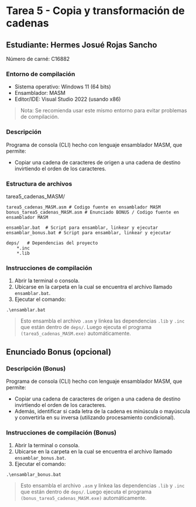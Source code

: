 # Tarea 5 - Copia y transformación de cadenas

## Estudiante: Hermes Josué Rojas Sancho

Número de carné: C16882

### Entorno de compilación

- Sistema operativo: Windows 11 (64 bits)
- Ensamblador: MASM
- Editor/IDE: Visual Studio 2022 (usando x86)

> Nota: Se recomienda usar este mismo entorno para evitar problemas de compilación.

### Descripción

Programa de consola (CLI) hecho con lenguaje ensamblador MASM, que permite:

- Copiar una cadena de caracteres de origen a una cadena de destino invirtiendo el orden de los caracteres.

### Estructura de archivos

tarea5_cadenas_MASM/

    tarea5_cadenas_MASM.asm # Codigo fuente en ensamblador MASM
    bonus_tarea5_cadenas_MASM.asm # Enunciado BONUS / Codigo fuente en ensamblador MASM

    ensamblar.bat  # Script para ensamblar, linkear y ejecutar
    ensamblar_bonus.bat # Script para ensamblar, linkear y ejecutar
    
    deps/   # Dependencias del proyecto
        *.inc
        *.lib
        

### Instrucciones de compilación

1. Abrir la terminal o consola.
2. Ubicarse en la carpeta en la cual se encuentra el archivo llamado `ensamblar.bat`.
3. Ejecutar el comando:

```
.\ensamblar.bat
```

> Esto ensambla el archivo `.asm` y linkea las dependencias `.lib` y `.inc` que están dentro de `deps/`. Luego ejecuta el programa `(tarea5_cadenas_MASM.exe)` automáticamente.

## Enunciado Bonus (opcional)

### Descripción (Bonus)

Programa de consola (CLI) hecho con lenguaje ensamblador MASM, que permite:

- Copiar una cadena de caracteres de origen a una cadena de destino invirtiendo el orden de los caracteres.
- Además, identificar si cada letra de la cadena es minúscula o mayúscula y convertirla en su inversa (utilizando procesamiento condicional).

### Instrucciones de compilación (Bonus)

1. Abrir la terminal o consola.
2. Ubicarse en la carpeta en la cual se encuentra el archivo llamado `ensamblar_bonus.bat`.
3. Ejecutar el comando:

```
.\ensamblar_bonus.bat
```

> Esto ensambla el archivo `.asm` y linkea las dependencias `.lib` y `.inc` que están dentro de `deps/`. Luego ejecuta el programa `(bonus_tarea5_cadenas_MASM.exe)` automáticamente.
